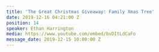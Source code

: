 ```yaml
---
title: 'The Great Christmas Giveaway: Family Xmas Tree'
date: 2019-12-16 04:21:00 Z
position: 14
speaker: Ethan Harrington
media: https://www.youtube.com/embed/bvDItLdCaFo
message_date: 2019-12-15 10:00:00 Z
---
```


